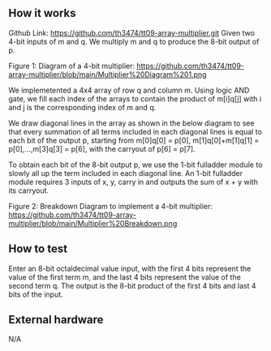 <!---

This file is used to generate your project datasheet. Please fill in the information below and delete any unused
sections.

You can also include images in this folder and reference them in the markdown. Each image must be less than
512 kb in size, and the combined size of all images must be less than 1 MB.
-->

## How it works

Github Link: https://github.com/th3474/tt09-array-multiplier.git
Given two 4-bit inputs of m and q. We multiply m and q to produce the 8-bit output of p.

Figure 1: Diagram of a 4-bit multiplier: https://github.com/th3474/tt09-array-multiplier/blob/main/Multiplier%20Diagram%201.png

We implemetented a 4x4 array of row q and column m. Using logic AND gate, we fill each index of the arrays to contain the product of m[i]q[j] with i and j is the corresponding index of m and q.

We draw diagonal lines in the array as shown in the below diagram to see that every summation of all terms included in each diagonal lines is equal to each bit of the output p, starting from m[0]q[0] = p[0], m[1]q[0]+m[1]q[1] = p[0],...,m[3]q[3] = p[6], with the carryout of p[6] = p[7].

To obtain each bit of the 8-bit output p, we use the 1-bit fulladder module to slowly all up the term included in each diagonal line. An 1-bit fulladder module requires 3 inputs of x, y, carry in and outputs the sum of x + y with its carryout.

Figure 2: Breakdown Diagram to implement a 4-bit multiplier: https://github.com/th3474/tt09-array-multiplier/blob/main/Multiplier%20Breakdown.png

## How to test

Enter an 8-bit octaldecimal value input, with the first 4 bits represent the value of the first term m, and the last 4 bits represent the value of the second term q.
The output is the 8-bit product of the first 4 bits and last 4 bits of the input.

## External hardware

N/A
